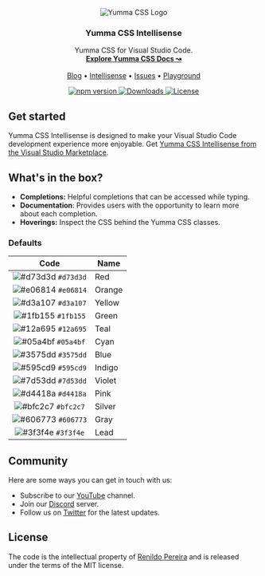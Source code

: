 <p align="center">
  <img src="https://yummacss.com/img/icon/favicon.ico" alt="Yumma CSS Logo">
</p>

<h3 align="center">Yumma CSS Intellisense</h3>

<p align="center">
  Yumma CSS for Visual Studio Code.
  <br>
  <a href="https://yummacss.com"><strong>Explore Yumma CSS Docs ↝</strong></a>
  <br>
  <br>
  <a href="https://yummacss.com/blog">Blog</a>
  •
  <a href="https://yummacss.com/blogintroducing-yummacss-intellisense">Intellisense</a>
  •
  <a href="https://github.com/yumma-lib/yumma-css/issues">Issues</a>
  •
  <a href="https://play.yummacss.com">Playground</a>
</p>

<p align="center">
  <a href="https://www.npmjs.com/package/yummacss?activeTab=versions">
    <img src="https://img.shields.io/npm/v/yummacss" alt="npm version">
  </a>
  <a href="https://www.npmjs.com/yummacss">
    <img src="https://img.shields.io/npm/dt/yummacss" alt="Downloads">
  </a>
  <a href="https://github.com/yumma-lib/yumma-css-docs?tab=MIT-1-ov-file#readme">
    <img src="https://img.shields.io/badge/License-MIT-blue.svg" alt="License">
  </a>
</p>

## Get started

Yumma CSS Intellisense is designed to make your Visual Studio Code development experience more enjoyable. Get [Yumma CSS Intellisense from the Visual Studio Marketplace](https://marketplace.visualstudio.com/items?itemName=yumma-css.yumma-css-intellisense).

## What's in the box?

- **Completions:** Helpful completions that can be accessed while typing.
- **Documentation**: Provides users with the opportunity to learn more about each completion.
- **Hoverings:** Inspect the CSS behind the Yumma CSS classes.

### Defaults

|                                     Code                                     | Name        |
| :--------------------------------------------------------------------------: | ----------- |
|      ![#d73d3d](https://via.placeholder.com/10/d73d3d?text=+) `#d73d3d`      | Red         |
|      ![#e06814](https://via.placeholder.com/10/e06814?text=+) `#e06814`      | Orange      |
|      ![#d3a107](https://via.placeholder.com/10/d3a107?text=+) `#d3a107`      | Yellow      |
|      ![#1fb155](https://via.placeholder.com/10/1fb155?text=+) `#1fb155`      | Green       |
|      ![#12a695](https://via.placeholder.com/10/12a695?text=+) `#12a695`      | Teal        |
|      ![#05a4bf](https://via.placeholder.com/10/05a4bf?text=+) `#05a4bf`      | Cyan        |
|      ![#3575dd](https://via.placeholder.com/10/3575dd?text=+) `#3575dd`      | Blue        |
|      ![#595cd9](https://via.placeholder.com/10/595cd9?text=+) `#595cd9`      | Indigo      |
|      ![#7d53dd](https://via.placeholder.com/10/7d53dd?text=+) `#7d53dd`      | Violet      |
|      ![#d4418a](https://via.placeholder.com/10/d4418a?text=+) `#d4418a`      | Pink        |
|      ![#bfc2c7](https://via.placeholder.com/10/bfc2c7?text=+) `#bfc2c7`      | Silver      |
|      ![#606773](https://via.placeholder.com/10/606773?text=+) `#606773`      | Gray        |
|      ![#3f3f4e](https://via.placeholder.com/10/3f3f4e?text=+) `#3f3f4e`      | Lead        |


## Community

Here are some ways you can get in touch with us:

- Subscribe to our [YouTube](https://www.youtube.com/@yummacss) channel.
- Join our [Discord](https://discord.gg/CGw5vyqmQ6) server.
- Follow us on [Twitter](https://twitter.com/yummacss) for the latest updates.

## License

The code is the intellectual property of [Renildo Pereira](https://github.com/orgs/yumma-lib/people) and is released under the terms of the MIT license.